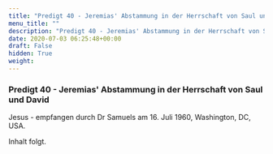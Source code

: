 ```yaml
---
title: "Predigt 40 - Jeremias' Abstammung in der Herrschaft von Saul und David"
menu_title: ""
description: "Predigt 40 - Jeremias' Abstammung in der Herrschaft von Saul und Davidt"
date: 2020-07-03 06:25:48+00:00
draft: False
hidden: True
weight:
---
```

### Predigt 40 - Jeremias' Abstammung in der Herrschaft von Saul und David

Jesus - empfangen durch Dr Samuels am 16. Juli 1960, Washington, DC, USA.

Inhalt folgt.

